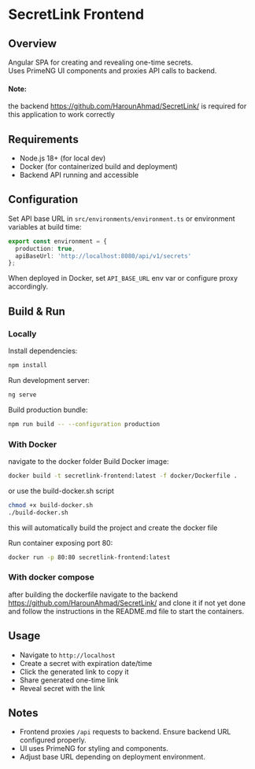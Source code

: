 # SecretLink Frontend

## Overview

Angular SPA for creating and revealing one-time secrets.  
Uses PrimeNG UI components and proxies API calls to backend.

#### Note:
the backend
https://github.com/HarounAhmad/SecretLink/ 
is required for this application to work correctly

## Requirements

- Node.js 18+ (for local dev)
- Docker (for containerized build and deployment)
- Backend API running and accessible

## Configuration

Set API base URL in `src/environments/environment.ts` or environment variables at build time:

```ts
export const environment = {
  production: true,
  apiBaseUrl: 'http://localhost:8080/api/v1/secrets'
};
```

When deployed in Docker, set `API_BASE_URL` env var or configure proxy accordingly.

## Build & Run

### Locally

Install dependencies:

```bash
npm install
```

Run development server:

```bash
ng serve
```

Build production bundle:

```bash
npm run build -- --configuration production
```

### With Docker
navigate to the docker folder
Build Docker image:

```bash
docker build -t secretlink-frontend:latest -f docker/Dockerfile .
```

or use the build-docker.sh script
```bash
chmod +x build-docker.sh
./build-docker.sh
```
this will automatically build the project and create the docker file

Run container exposing port 80:

```bash
docker run -p 80:80 secretlink-frontend:latest
```


### With docker compose
after building the dockerfile navigate to the backend
https://github.com/HarounAhmad/SecretLink/ and clone it if not yet done
and follow the instructions in the README.md file to start the containers.

## Usage

- Navigate to `http://localhost`
- Create a secret with expiration date/time
- Click the generated link to copy it
- Share generated one-time link
- Reveal secret with the link

## Notes

- Frontend proxies `/api` requests to backend. Ensure backend URL configured properly.
- UI uses PrimeNG for styling and components.
- Adjust base URL depending on deployment environment.

